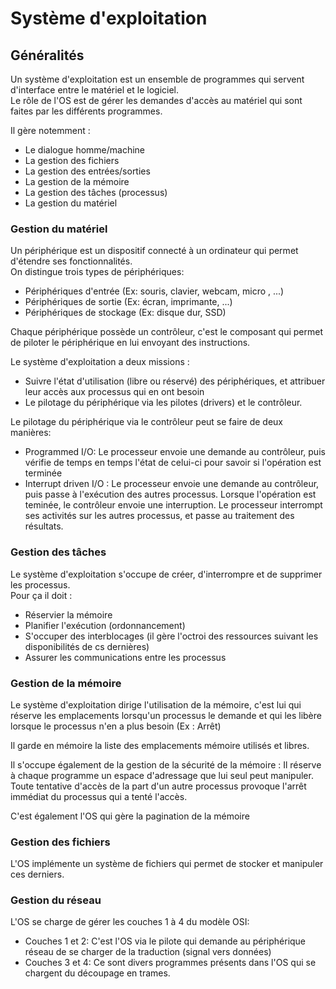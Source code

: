 # Système d'exploitation

## Généralités

Un système d'exploitation est un ensemble de programmes qui servent d'interface entre le matériel et le logiciel.  
Le rôle de l'OS est de gérer les demandes d'accès au matériel qui sont faites par les différents programmes.  

Il gère notemment :
- Le dialogue homme/machine
- La gestion des fichiers
- La gestion des entrées/sorties
- La gestion de la mémoire
- La gestion des tâches (processus)
- La gestion du matériel

### Gestion du matériel

Un périphérique est un dispositif connecté à un ordinateur qui permet d'étendre ses fonctionnalités.  
On distingue trois types de périphériques:
- Périphériques d'entrée (Ex: souris, clavier, webcam, micro , ...)
- Périphériques de sortie (Ex: écran, imprimante, ...)
- Périphériques de stockage (Ex: disque dur, SSD)

Chaque périphérique possède un contrôleur, c'est le composant qui permet de piloter le périphérique en lui envoyant des instructions.  

Le système d'exploitation a deux missions : 
- Suivre l'état d'utilisation (libre ou réservé) des périphériques, et attribuer leur accès aux processus qui en ont besoin
- Le pilotage du périphérique via les pilotes (drivers) et le contrôleur.

Le pilotage du périphérique via le contrôleur peut se faire de deux manières:
- Programmed I/O: Le processeur envoie une demande au contrôleur, puis vérifie de temps en temps l'état de celui-ci pour savoir si l'opération est terminée
- Interrupt driven I/O : Le processeur envoie une demande au contrôleur, puis passe à l'exécution des autres processus. Lorsque l'opération est teminée, le contrôleur envoie une interruption. Le processeur interrompt ses activités sur les autres processus, et passe au traitement des résultats.

### Gestion des tâches

Le système d'exploitation s'occupe de créer, d'interrompre et de supprimer les processus.  
Pour ça il doit : 
- Réservier la mémoire
- Planifier l'exécution (ordonnancement)
- S'occuper des interblocages (il gère l'octroi des ressources suivant les disponibilités de cs dernières)
- Assurer les communications entre les processus

### Gestion de la mémoire

Le système d'exploitation dirige l'utilisation de la mémoire, c'est lui qui réserve les emplacements lorsqu'un processus le demande et qui les libère lorsque le processus n'en a plus besoin (Ex : Arrêt)  

Il garde en mémoire la liste des emplacements mémoire utilisés et libres.

Il s'occupe également de la gestion de la sécurité de la mémoire : Il réserve à chaque programme un espace d'adressage que lui seul peut manipuler.  
Toute tentative d'accès de la part d'un autre processus provoque l'arrêt immédiat du processus qui a tenté l'accès.

C'est également l'OS qui gère la pagination de la mémoire

### Gestion des fichiers

L'OS implémente un système de fichiers qui permet de stocker et manipuler ces derniers.

### Gestion du réseau

L'OS se charge de gérer les couches 1 à 4 du modèle OSI:
- Couches 1 et 2: C'est l'OS via le pilote qui demande au périphérique réseau de se charger de la traduction (signal vers données)
- Couches 3 et 4: Ce sont divers programmes présents dans l'OS qui se chargent du découpage en trames.


